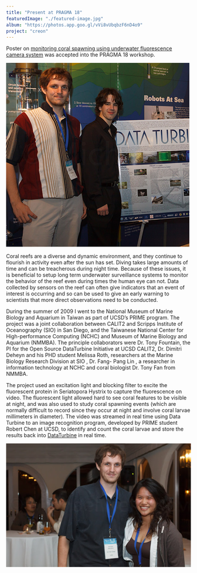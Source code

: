 ```yaml
---
title: "Present at PRAGMA 18"
featuredImage: "./featured-image.jpg"
album: "https://photos.app.goo.gl/vVi8vUbqbzF6nD4o9"
project: "creon"
---
```

Poster on [monitoring coral spawning using underwater fluorescence camera system](/papers/Nekrasov_2010_03_PRAGMA_18.pdf) was accepted into the PRAGMA 18 workshop.  



<div class="img-right"><img src="featured-image.jpg" alt="Presenting Poster at PRAGMA 18"/></div>


Coral reefs are a diverse and dynamic environment, and
they continue to flourish in activity even after the sun
has set. Diving takes large amounts of time and can be
treacherous during night time. Because of these issues,
it is beneficial to setup long term underwater surveillance
systems to monitor the behavior of the reef even
during times the human eye can not. Data collected by sensors on the reef
can often give indicators that an event of interest is occurring and so can
be used to give an early warning to scientists that more direct observations
need to be conducted.


During the summer of 2009 I went to
the National Museum of Marine Biology and Aquarium in Taiwan as part of
UCSD’s PRIME program. The project was a joint collaboration between
CALIT2 and Scripps Institute of Oceanography (SIO) in San Diego, and the
Taiwanese National Center for High-performance Computing (NCHC) and
Museum of Marine Biology and Aquarium (NMMBA). The principle collaborators
were Dr. Tony Fountain, the PI for
the Open Source DataTurbine Initiative at
UCSD CALIT2, Dr. Dimitri Deheyn and his PHD
student Melissa Roth, researchers at the Marine
Biology Research Division at SIO , Dr. Fang-
Pang Lin , a researcher in information technology
at NCHC and coral biologist Dr. Tony Fan
from NMMBA.

The project used an excitation light and blocking filter to excite the
fluorescent protein in Seriatopora Hystrix to capture the
fluorescence on video. The fluorescent light allowed hard
to see coral features to be visible at night, and was also
used to study coral spawning events (which are normally
difficult to record since they occur at night and involve
coral larvae millimeters in diameter). The video was
streamed in real time using Data Turbine to an image recognition
program, developed by PRIME student Robert
Chen at UCSD, to identify and count the coral larvae and
store the results back into [DataTurbine](http://dataturbine.org) in real time.

![Michael Nekrasov at PRAGMA 18](me.jpg)
